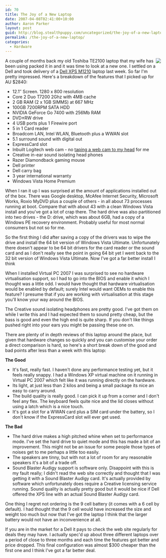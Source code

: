 ```yaml
---
id: 70
title: The Joy of a New Laptop
date: 2007-04-08T02:41:00+10:00
author: Aaron Parker
layout: post
guid: http://blog.stealthpuppy.com/uncategorized/the-joy-of-a-new-laptop
permalink: /the-joy-of-a-new-laptop/
categories:
  - Hardware
---
```

<img border="0" align="right" src="/images/cs/1000.14.1226.sv_xps_m1210_screen.png" />A couple of months back my old Toshiba TE2100 laptop that my wife has been using packed it in and it was time to look at a new one. I settled on a Dell and took delivery of a [Dell XPS M1210](http://www1.ap.dell.com/content/products/productdetails.aspx/xps_m1210?c=au&cs=audhs1&l=en&s=dhs) laptop last week. So far I'm pretty impressed. Here's a breakdown of the features that I picked up for AU $2840:

  * 12.1&#8243; Screen. 1280 x 800 resolution
  * Core 2 Duo T7200 2Ghz with 4MB cache
  * 2 GB RAM (2 x 1GB SIMMS) at 667 MHz
  * 100GB 7200RPM SATA HDD
  * NVIDIA GeForce Go 7400 with 256Mb RAM
  * DVD±RW drive
  * 4 USB ports plus 1 Firewire port
  * 5 in 1 Card reader
  * Broadcom LAN, Intel WLAN, Bluetooth plus a WWAN slot
  * 5.1 surround sound with digital out
  * ExpressCard slot
  * Inbuilt Logitech web cam - no [taping a web cam to my head](http://www.youtube.com/watch?v=1dJiFUZ6dHM) for me
  * Creative in-ear sound isolating head phones
  * Razer Diamondback gaming mouse
  * Dell printer
  * Dell carry bag
  * 3 year international warranty
  * Windows Vista Home Premium

When I ran it up I was surprised at the amount of applications installed out of the box. There was Google desktop, McAfee Internet Security, Microsoft Works, Roxio MyDVD plus a couple of others - in all about 73 processes running at boot. Compare that with about 43 with a clean Windows Vista install and you've got a lot of crap there. The hard drive was also partitioned into two drives - the D: drive, which was about 6GB, had a copy of a Windows PE recovery environment. Probably useful for most normal consumers but not so for me.

So the first thing I did after saving a copy of the drivers was to wipe the drive and install the 64 bit version of Windows Vista Ultimate. Unfortunately there doesn't appear to be 64 bit drivers for the card reader or the sound card and as I don't really see the point in going 64 bit yet I went back to the 32 bit version of Windows Vista Ultimate. Now I've got a far better install I think

When I installed Virtual PC 2007 I was surprised to see no hardware virtualisation support, so I had to go into the BIOS and enable it which I thought was a little odd. I would have thought that hardware virtualisation would be enabled by default; surely Intel would want OEMs to enable this feature? I presume that if you are working with virtualisation at this stage you'll know your way around the BIOS.

The Creative sound isolating headphones are pretty good. I've got them on while I write this and I had expected them to sound pretty cheap, but the bass is good and even the high end is quite sharp. If you don't like things pushed right into your ears you might be passing these one on.

There are plenty of in depth reviews of this laptop around the place, but given that hardware changes so quickly and you can customise your order a direct comparison is hard, so here's a short break down of the good and bad points after less than a week with this laptop:

**The Good** 

  * It's fast, really fast. I haven't done any performance testing yet, but it feels really snappy. I had a Windows XP virtual machine on it running in Virtual PC 2007 which felt like it was running directly on the hardware.
  * Its light, at just less than 2 kilos and being a small package its nice an easy to carry around.
  * The build quality is really good. I can pick it up from a corner and I don't feel any flex. The keyboard feels quite nice and the lid closes without using a latch which is a nice touch.
  * It's got a slot for a WWAN card plus a SIM card under the battery, so I don't know if the ExpressCard slot will ever get used.

**The Bad** 

  * The hard drive makes a high pitched whine when set to performance mode. I've set the hard drive to quiet mode and this has made a bit of an improvement. This might not be an issue for some people those types of noises get to me perhaps a little too easily.
  * The speakers are tinny, but with not a lot of room for any reasonable speakers it's a bit of a trade off.
  * Sound Blaster Audigy support is software only. Disappoint with this is my fault really; I didn't read the web site correctly and thought that I was getting it with a Sound Blaster Audigy card. It's actually provided by software which unfortunately does require a Creative licensing service running. Sound quality is actually pretty good but it would be nice if Dell offered the XPS line with an actual Sound Blaster Audigy card.

One thing I regret not ordering is the 9 cell battery (it comes with a 6 cell by default). I had thought that the 9 cell would have increased the size and weight too much but now that I've got the laptop I think that the larger battery would not have an inconvenience at all.

If you are in the market for a Dell it pays to check the web site regularly for deals they may have. I actually spec'd up about three different laptops over a period of close to three months and each time the features got better and price dropped. This final configuration was almost $300 cheaper than the first one and I think I've got a far better deal.